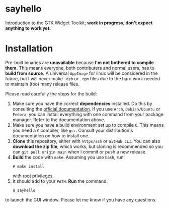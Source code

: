 # sayhello
Introduction to the GTK Widget Toolkit; **work in progress, don't expect anything to work yet.**

# Installation
Pre-built binaries are **unavailable** because **I'm not bothered to compile them.** This means everyone, both contributers and normal users, has to **build from source.** A universal `AppImage` for linux will be considered in the future, but I will never make `.deb` or `.rpm` files due to the hard work needed to maintain (too) many release files.

Please read carefully the steps for the build:
1. Make sure you have the correct **dependencies** installed. Do this by consulting the [official documentation](https://www.gtk.org/docs/installations/linux/). If you use `Arch`, `Debian/Ubuntu` or `Fedora`, you can install everything with one command from your package manager. Refer to the documentation above.
2. Make sure you have a build environment set up to compile `C`. This means you need a `C` compiler, like `gcc`. Consult your distribution's documentation on how to install one.
3. **Clone** this repository, either with `https/ssh` or `GitHub CLI`. You can also **download the zip file**, which works, but cloning is recommended so you can `git pull origin main` when I commit or push a new release.
4. **Build** the code with `make`. Assuming you use `bash`, run:
   ```
   # make install
   ```
   with root privileges.
5. It should add to your `PATH`. **Run** the command:
   ```
   $ sayhello
   ```
  to launch the GUI window.
  Please let me know if you have any questions.
